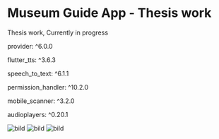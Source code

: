 # Museum Guide App - Thesis work

Thesis work, Currently in progress

  provider: ^6.0.0
  
  flutter_tts: ^3.6.3
  
  speech_to_text: ^6.1.1
  
  permission_handler: ^10.2.0
  
  mobile_scanner: ^3.2.0
  
  audioplayers: ^0.20.1
  
![bild](https://user-images.githubusercontent.com/113364568/230801329-cbe5dd41-647a-4dc9-8fb9-7abc199330c4.png)
![bild](https://user-images.githubusercontent.com/113364568/230801320-626f822d-8409-4c80-8bde-df90f9d214fe.png)
![bild](https://user-images.githubusercontent.com/113364568/229736531-426aa7e2-a720-4136-a9df-1641ccfcd1ec.png)
